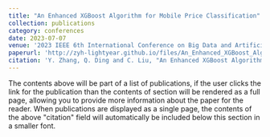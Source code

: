```yaml
---
title: "An Enhanced XGBoost Algorithm for Mobile Price Classification"
collection: publications
category: conferences
date: 2023-07-07
venue: '2023 IEEE 6th International Conference on Big Data and Artificial Intelligence (BDAI)'
paperurl: 'http://zyh-lightyear.github.io/files/An_Enhanced_XGBoost_Algorithm_for_Mobile_Price_Classification.pdf'
citation: 'Y. Zhang, Q. Ding and C. Liu, "An Enhanced XGBoost Algorithm for Mobile Price Classification," 2023 IEEE 6th International Conference on Big Data and Artificial Intelligence (BDAI), Jiaxing, China, 2023, pp. 154-159, doi: 10.1109/BDAI59165.2023.10256847.'
---
```


The contents above will be part of a list of publications, if the user clicks the link for the publication than the contents of section will be rendered as a full page, allowing you to provide more information about the paper for the reader. When publications are displayed as a single page, the contents of the above "citation" field will automatically be included below this section in a smaller font.
